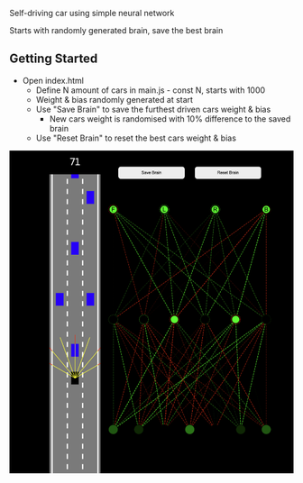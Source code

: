 Self-driving car using simple neural network

Starts with randomly generated brain, save the best brain

## Getting Started

- Open index.html
    - Define N amount of cars in main.js - const N, starts with 1000
    - Weight & bias randomly generated at start
    - Use "Save Brain" to save the furthest driven cars weight & bias
        - New cars weight is randomised with 10% difference to the saved brain
    - Use "Reset Brain" to reset the best cars weight & bias

![screenshot](images/screenshot.png)